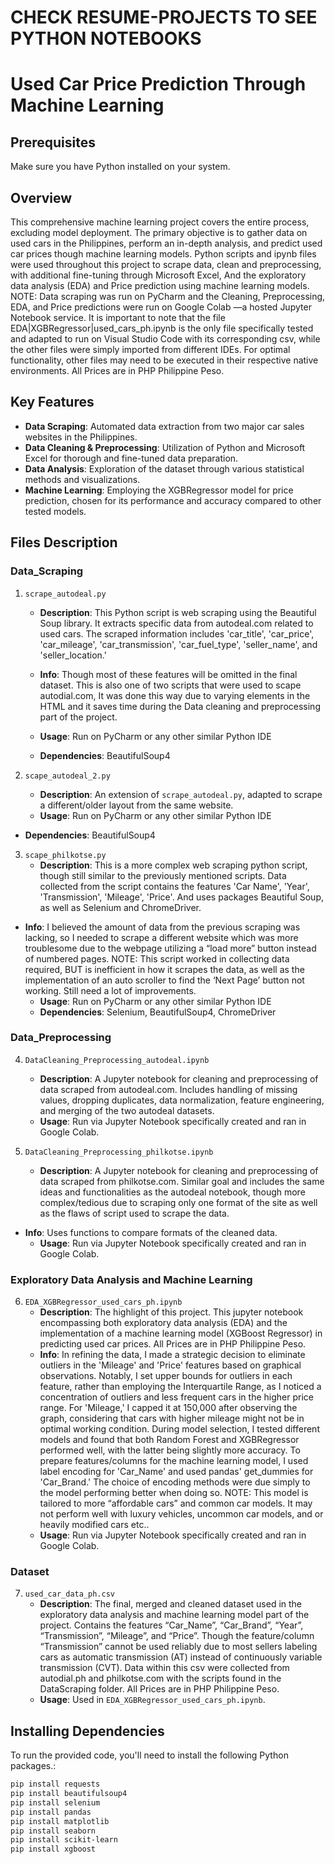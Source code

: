 # CHECK RESUME-PROJECTS TO SEE PYTHON NOTEBOOKS

# Used Car Price Prediction Through Machine Learning

## Prerequisites

Make sure you have Python installed on your system.

## Overview

This comprehensive machine learning project covers the entire process, excluding model deployment. The primary objective is to gather data on used cars in the Philippines, perform an in-depth analysis, and predict used car prices though machine learning models. Python scripts and ipynb files were used throughout this project to scrape data, clean and preprocessing, with additional fine-tuning through Microsoft Excel, And the exploratory data analysis (EDA) and Price prediction using machine learning models.
NOTE: Data scraping was run on PyCharm and the Cleaning, Preprocessing, EDA, and Price predictions were run on Google Colab —a hosted Jupyter Notebook service. It is important to note that the file EDA|XGBRegressor|used_cars_ph.ipynb is the only file specifically tested and adapted to run on Visual Studio Code with its corresponding csv, while the other files were simply imported from different IDEs. For optimal functionality, other files may need to be executed in their respective native environments. All Prices are in PHP Philippine Peso.
## Key Features
- **Data Scraping**: Automated data extraction from two major car sales websites in the Philippines.
- **Data Cleaning & Preprocessing**: Utilization of Python and Microsoft Excel for thorough and fine-tuned data preparation.
- **Data Analysis**: Exploration of the dataset through various statistical methods and visualizations.
- **Machine Learning**: Employing the XGBRegressor model for price prediction, chosen for its performance and accuracy compared to other tested models.

## Files Description

### Data_Scraping
1. `scrape_autodeal.py`
   - **Description**: This Python script is web scraping using the Beautiful Soup library. It extracts specific data from autodeal.com related to used cars. The scraped information includes 'car_title', 'car_price', 'car_mileage', 'car_transmission', 'car_fuel_type', 'seller_name', and 'seller_location.'
   - **Info**: Though most of these features will be omitted in the final dataset. This is also one of two scripts that were used to scape autodial.com, It was done this way due to varying elements in the HTML and it saves time during the Data cleaning and preprocessing part of the project.

   - **Usage**: Run on PyCharm or any other similar Python IDE
   - **Dependencies**: BeautifulSoup4

2. `scape_autodeal_2.py`
   - **Description**: An extension of `scrape_autodeal.py`, adapted to scrape a different/older layout from the same website.
   - **Usage**: Run on PyCharm or any other similar Python IDE
- **Dependencies**: BeautifulSoup4

3. `scape_philkotse.py`
   - **Description**: This is a more complex web scraping python script, though still similar to the previously mentioned scripts. Data collected from the script contains the features 'Car Name', 'Year', 'Transmission', 'Mileage', 'Price'. And uses packages Beautiful Soup, as well as Selenium and ChromeDriver.
- **Info**: I believed the amount of data from the previous scraping was lacking, so I needed to scrape a different website which was more troublesome due to the webpage utilizing a “load more” button instead of numbered pages.
NOTE: This script worked in collecting data required, BUT is inefficient in how it scrapes the data, as well as the implementation of an auto scroller to find the ‘Next Page’ button not working. Still need a lot of improvements.
   - **Usage**: Run on PyCharm or any other similar Python IDE
   - **Dependencies**: Selenium, BeautifulSoup4, ChromeDriver

### Data_Preprocessing
4. `DataCleaning_Preprocessing_autodeal.ipynb`
   - **Description**: A Jupyter notebook for cleaning and preprocessing of data scraped from autodeal.com. Includes handling of missing values, dropping duplicates, data normalization, feature engineering, and merging of the two autodeal datasets.
   - **Usage**: Run via Jupyter Notebook specifically created and ran in Google Colab.

5. `DataCleaning_Preprocessing_philkotse.ipynb`
   - **Description**: A Jupyter notebook for cleaning and preprocessing of data scraped from philkotse.com. Similar goal and includes the same ideas and functionalities as the autodeal notebook, though more complex/tedious due to scraping only one format of the site as well as the flaws of script used to scrape the data.
- **Info**: Uses functions to compare formats of the cleaned data.
   - **Usage**: Run via Jupyter Notebook specifically created and ran in Google Colab.

### Exploratory Data Analysis and Machine Learning
6. `EDA_XGBRegressor_used_cars_ph.ipynb`
   - **Description**: The highlight of this project. This jupyter notebook encompassing both exploratory data analysis (EDA) and the implementation of a machine learning model (XGBoost Regressor) in predicting used car prices. All Prices are in PHP Philippine Peso.
   - **Info**: In refining the data, I made a strategic decision to eliminate outliers in the 'Mileage' and 'Price' features based on graphical observations. Notably, I set upper bounds for outliers in each feature, rather than employing the Interquartile Range, as I noticed a concentration of outliers and less frequent cars in the higher price range. For 'Mileage,' I capped it at 150,000 after observing the graph, considering that cars with higher mileage might not be in optimal working condition. During model selection, I tested different models and found that both Random Forest and XGBRegressor performed well, with the latter being slightly more accuracy. To prepare features/columns for the machine learning model, I used label encoding for 'Car_Name' and used pandas' get_dummies for 'Car_Brand.' The choice of encoding methods were due simply to the model performing better when doing so.
NOTE: This model is tailored to more “affordable cars” and common car models. It may not perform well with luxury vehicles, uncommon car models, and or heavily modified cars etc..
   - **Usage**: Run via Jupyter Notebook specifically created and ran in Google Colab.

### Dataset
7. `used_car_data_ph.csv`
   - **Description**: The final, merged and cleaned dataset used in the exploratory data analysis and machine learning model part of the project. Contains the features “Car_Name”, “Car_Brand”, “Year”, “Transmission”, “Mileage”, and “Price”. Though the feature/column “Transmission” cannot be used reliably due to most sellers labeling cars as automatic transmission (AT) instead of continuously variable transmission (CVT). Data within this csv were collected from autodial.ph and philkotse.com with the scripts found in the DataScraping folder. All Prices are in PHP Philippine Peso.
   - **Usage**: Used in `EDA_XGBRegressor_used_cars_ph.ipynb`.

## Installing Dependencies

To run the provided code, you'll need to install the following Python packages.:

```bash
pip install requests
pip install beautifulsoup4
pip install selenium
pip install pandas
pip install matplotlib
pip install seaborn
pip install scikit-learn
pip install xgboost
